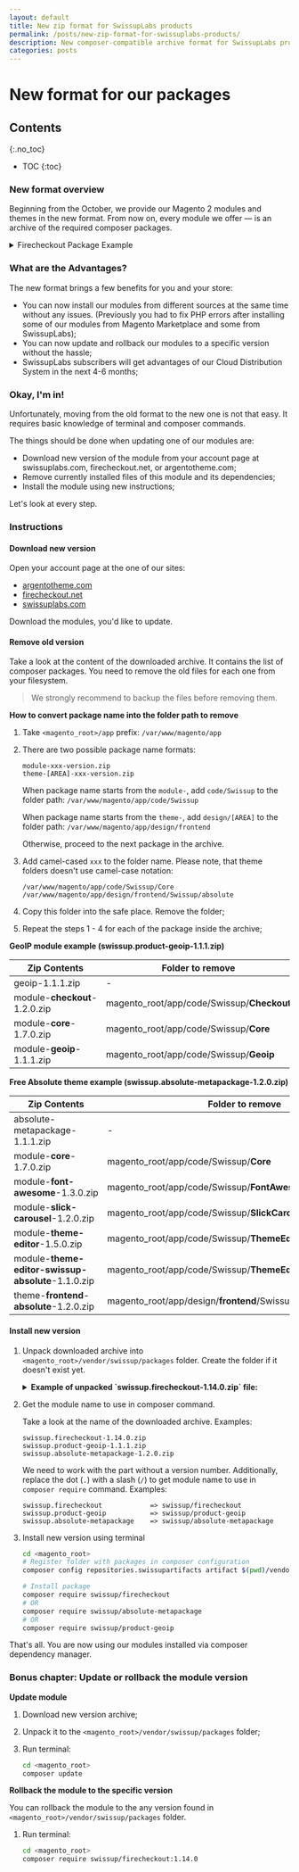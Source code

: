 ```yaml
---
layout: default
title: New zip format for SwissupLabs products
permalink: /posts/new-zip-format-for-swissuplabs-products/
description: New composer-compatible archive format for SwissupLabs products
categories: posts
---
```


# New format for our packages

## Contents
{:.no_toc}

* TOC
{:toc}

### New format overview

Beginning from the October, we provide our Magento 2 modules and themes in
the new format. From now on, every module we offer — is an archive of the
required composer packages.

<details>
    <summary>Firecheckout Package Example</summary>
    <pre><code>swissup.firecheckout-1.14.0.zip
├── firecheckout-1.14.0.zip
├── module-address-autocomplete-1.1.0.zip
├── module-address-field-manager-1.4.0.zip
├── module-checkout-1.2.0.zip
├── module-checkout-cart-1.4.0.zip
├── module-checkout-fields-1.1.0.zip
├── module-checkout-success-1.3.0.zip
├── module-core-1.7.0.zip
├── module-customer-field-manager-1.1.0.zip
├── module-delivery-date-1.2.0.zip
├── module-field-manager-1.1.0.zip
├── module-firecheckout-1.14.0.zip
├── module-firecheckout-integrations-1.1.0.zip
├── module-geoip-1.1.1.zip
├── module-orderattachment-1.2.0.zip
├── module-stickyfill-1.1.0.zip
├── module-subscribe-at-checkout-1.2.0.zip
├── module-taxvat-1.1.0.zip
└── module-tippyjs-1.1.0.zip</code></pre>
</details>

### What are the Advantages?

The new format brings a few benefits for you and your store:

 -  You can now install our modules from different sources at the same time
    without any issues. (Previously you had to fix PHP errors after installing
    some of our modules from Magento Marketplace and some from SwissupLabs);
 -  You can now update and rollback our modules to a specific version without the
    hassle;
 -  SwissupLabs subscribers will get advantages of our Cloud Distribution System
    in the next 4-6 months;

### Okay, I'm in!

Unfortunately, moving from the old format to the new one is not that easy. It
requires basic knowledge of terminal and composer commands.

The things should be done when updating one of our modules are:

 -  Download new version of the module from your account page at swissuplabs.com,
    firecheckout.net, or argentotheme.com;
 -  Remove currently installed files of this module and its dependencies;
 -  Install the module using new instructions;

Let's look at every step.

### Instructions

#### Download new version

Open your account page at the one of our sites:

 -  [argentotheme.com](https://argentotheme.com/downloadable/customer/products/)
 -  [firecheckout.net](https://firecheckout.net/subscription/customer/products/)
 -  [swissuplabs.com](https://swissuplabs.com/subscription/customer/products/)

Download the modules, you'd like to update.

#### Remove old version

Take a look at the content of the downloaded archive. It contains the list of
composer packages. You need to remove the old files for each one from your filesystem.

> We strongly recommend to backup the files before removing them.

**How to convert package name into the folder path to remove**

 1. Take `<magento_root>/app` prefix: `/var/www/magento/app`

 2. There are two possible package name formats:

    ```
    module-xxx-version.zip
    theme-[AREA]-xxx-version.zip
    ```

    When package name starts from the `module-`, add `code/Swissup` to the folder
    path: `/var/www/magento/app/code/Swissup`

    When package name starts from the `theme-`, add `design/[AREA]` to the folder path:
    `/var/www/magento/app/design/frontend`

    Otherwise, proceed to the next package in the archive.

 3. Add camel-cased `xxx` to the folder name. Please note, that theme folders
    doesn't use camel-case notation:

    ```
    /var/www/magento/app/code/Swissup/Core
    /var/www/magento/app/design/frontend/Swissup/absolute
    ```

 4. Copy this folder into the safe place. Remove the folder;
 5. Repeat the steps 1 - 4 for each of the package inside the archive;

**GeoIP module example (swissup.product-geoip-1.1.1.zip)**

Zip Contents                    | Folder to remove
--------------------------------|-----------------
geoip-1.1.1.zip                 | -
module-**checkout**-1.2.0.zip   | magento_root/app/code/Swissup/**Checkout**
module-**core**-1.7.0.zip       | magento_root/app/code/Swissup/**Core**
module-**geoip**-1.1.1.zip      | magento_root/app/code/Swissup/**Geoip**

**Free Absolute theme example (swissup.absolute-metapackage-1.2.0.zip)**

Zip Contents                        | Folder to remove
------------------------------------|-----------------
absolute-metapackage-1.1.1.zip      | -
module-**core**-1.7.0.zip           | magento_root/app/code/Swissup/**Core**
module-**font-awesome**-1.3.0.zip   | magento_root/app/code/Swissup/**FontAwesome**
module-**slick-carousel**-1.2.0.zip | magento_root/app/code/Swissup/**SlickCarousel**
module-**theme-editor**-1.5.0.zip   | magento_root/app/code/Swissup/**ThemeEditor**
module-**theme-editor-swissup-absolute**-1.1.0.zip  | magento_root/app/code/Swissup/**ThemeEditorSwissupAbsolute**
theme-**frontend**-**absolute**-1.2.0.zip           | magento_root/app/design/**frontend**/Swissup/**absolute**

#### Install new version

 1. Unpack downloaded archive into `<magento_root>/vendor/swissup/packages` folder.
    Create the folder if it doesn't exist yet.

    <details>
        <summary><strong>Example of unpacked `swissup.firecheckout-1.14.0.zip` file:</strong></summary>
        <pre><code>&lt;magento_root&gt;
    └── vendor
        └── swissup
            └── packages
                ├── firecheckout-1.14.0.zip
                ├── module-address-autocomplete-1.1.0.zip
                ├── module-address-field-manager-1.4.0.zip
                ├── module-checkout-1.2.0.zip
                ├── module-checkout-cart-1.4.0.zip
                ├── module-checkout-fields-1.1.0.zip
                ├── module-checkout-success-1.3.0.zip
                ├── module-core-1.7.0.zip
                ├── module-customer-field-manager-1.1.0.zip
                ├── module-delivery-date-1.2.0.zip
                ├── module-field-manager-1.1.0.zip
                ├── module-firecheckout-1.14.0.zip
                ├── module-firecheckout-integrations-1.1.0.zip
                ├── module-geoip-1.1.1.zip
                ├── module-orderattachment-1.2.0.zip
                ├── module-stickyfill-1.1.0.zip
                ├── module-subscribe-at-checkout-1.2.0.zip
                ├── module-taxvat-1.1.0.zip
                └── module-tippyjs-1.1.0.zip</code></pre>
    </details>

 2. Get the module name to use in composer command.

    Take a look at the name of the downloaded archive. Examples:


    ```
    swissup.firecheckout-1.14.0.zip
    swissup.product-geoip-1.1.1.zip
    swissup.absolute-metapackage-1.2.0.zip
    ```

    We need to work with the part without a version number. Additionally, replace
    the dot (`.`) with a slash (`/`) to get module name to use in `composer require` command.
    Examples:

    ```
    swissup.firecheckout            => swissup/firecheckout
    swissup.product-geoip           => swissup/product-geoip
    swissup.absolute-metapackage    => swissup/absolute-metapackage
    ```

 3. Install new version using terminal

    ```bash
    cd <magento_root>
    # Register folder with packages in composer configuration
    composer config repositories.swissupartifacts artifact $(pwd)/vendor/swissup/packages

    # Install package
    composer require swissup/firecheckout
    # OR
    composer require swissup/absolute-metapackage
    # OR
    composer require swissup/product-geoip
    ```

That's all. You are now using our modules installed via composer dependency manager.

### Bonus chapter: Update or rollback the module version

**Update module**

 1. Download new version archive;
 2. Unpack it to the `<magento_root>/vendor/swissup/packages` folder;
 3. Run terminal:

    ```bash
    cd <magento_root>
    composer update
    ```

**Rollback the module to the specific version**

You can rollback the module to the any version found in
`<magento_root>/vendor/swissup/packages` folder.

 1. Run terminal:

    ```bash
    cd <magento_root>
    composer require swissup/firecheckout:1.14.0
    ```
